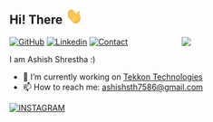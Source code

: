 <h2> Hi! There <img src="https://raw.githubusercontent.com/ABSphreak/ABSphreak/master/gifs/Hi.gif" width="30px"></h2>

<img align="right" src="https://miro.medium.com/max/1360/1*IRGHmiGsa16stedQvIaZfw.gif" width='200'/>

[![GitHub](https://img.shields.io/badge/SUPPORT%20AT-GITHUB-blue?style=for-the-badge&logo=github)](https://github.com/ashishsth7586) [![Linkedin](https://img.shields.io/badge/MY%20PROFILE-Linkedin-blue?style=for-the-badge&logo=github)](https://www.linkedin.com/in/ashish-shrestha-146661188/) 
 [![Contact](https://img.shields.io/badge/CONTACT-GMAIL-yellow?style=for-the-badge&logo=gmail&logoColor=white)](mailto:ashishsth7586@gmail.com)
 
 I am Ashish Shrestha :)

- 🔭 I’m currently working on [Tekkon Technologies](https://tekkon.com.np)
- 📫 How to reach me: ashishsth7586@gmail.com


[![INSTAGRAM](https://img.shields.io/badge/FOLLOW%20ME-Instagram-green&logo=instagram&logoColor=white)](https://www.instagram.com/_ashishsth/)

<!-- [![Top Langs](https://github-readme-stats.vercel.app/api/top-langs/?username=ashishsth7586&layout=compact)](https://github.com/ashishsth7586)

![My Stats](https://github-readme-stats.vercel.app/api?username=ashishsth7586&show_icons=true) -->
